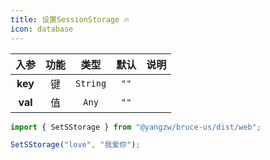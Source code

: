 ```yaml
---
title: 设置SessionStorage 🔥
icon: database
---
```


入参|功能|类型|默认|说明
:-:|:-:|:-:|:-:|-
**key**|键|`String`|`""`
**val**|值|`Any`|`""`

```js
import { SetSStorage } from "@yangzw/bruce-us/dist/web";

SetSStorage("love", "我爱你");
```